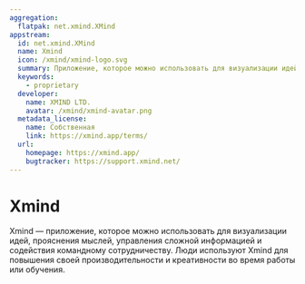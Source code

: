 ```yaml
---
aggregation:
  flatpak: net.xmind.XMind
appstream:
  id: net.xmind.XMind
  name: Xmind
  icon: /xmind/xmind-logo.svg
  summary: Приложение, которое можно использовать для визуализации идей, прояснения мыслей
  keywords:
    - proprietary
  developer:
    name: XMIND LTD.
    avatar: /xmind/xmind-avatar.png
  metadata_license:
    name: Собственная
    link: https://xmind.app/terms/
  url:
    homepage: https://xmind.app/
    bugtracker: https://support.xmind.net/
---
```


# Xmind

Xmind — приложение, которое можно использовать для визуализации идей, прояснения мыслей, управления сложной информацией и содействия командному сотрудничеству. Люди используют Xmind для повышения своей производительности и креативности во время работы или обучения.

<!--@include: @apps/.parts/install/content-flatpak.md-->
